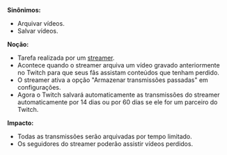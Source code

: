 **Sinônimos:**
* Arquivar vídeos.
* Salvar vídeos.

**Noção:**
* Tarefa realizada por um [streamer](Streamer).
* Acontece quando o streamer arquiva um vídeo gravado anteriormente no Twitch para que seus fãs assistam conteúdos que tenham perdido.
* O streamer ativa a opção "Armazenar transmissões passadas"  em configurações.
* Agora o Twitch salvará automaticamente as transmissões do streamer automaticamente por 14 dias ou por 60 dias se ele for um parceiro do Twitch.

**Impacto:**
* Todas as transmissões serão arquivadas por tempo limitado.
* Os seguidores do streamer poderão assistir vídeos perdidos.